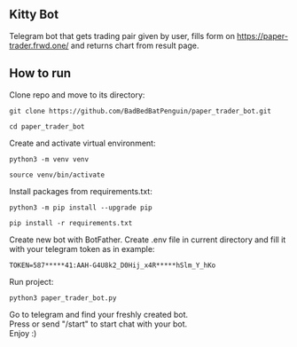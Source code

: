 ## Kitty Bot
Telegram bot that gets trading pair given by user, fills form on https://paper-trader.frwd.one/ 
and returns chart from result page.

## How to run
Clone repo and move to its directory:

```Shell
git clone https://github.com/BadBedBatPenguin/paper_trader_bot.git
```

```Shell
cd paper_trader_bot
```

Create and activate virtual environment:

```Shell
python3 -m venv venv
```

```Shell
source venv/bin/activate
```

Install packages from requirements.txt:

```Shell
python3 -m pip install --upgrade pip
```

```Shell
pip install -r requirements.txt
```

Create new bot with BotFather.
Create .env file in current directory and fill it with your telegram token as in example:
```
TOKEN=587*****41:AAH-G4U8k2_D0Hij_x4R*****hSlm_Y_hKo
```

Run project:
```Shell
python3 paper_trader_bot.py
```
Go to telegram and find your freshly created bot. \
Press or send "/start" to start chat with your bot.  \
Enjoy :)
